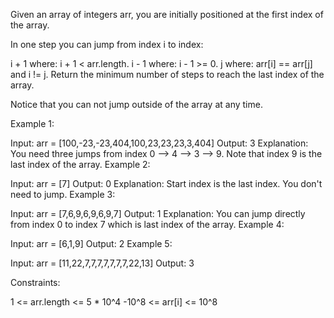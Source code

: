 Given an array of integers arr, you are initially positioned at the first index of the array.

In one step you can jump from index i to index:

i + 1 where: i + 1 < arr.length.
i - 1 where: i - 1 >= 0.
j where: arr[i] == arr[j] and i != j.
Return the minimum number of steps to reach the last index of the array.

Notice that you can not jump outside of the array at any time.

 

Example 1:

Input: arr = [100,-23,-23,404,100,23,23,23,3,404]
Output: 3
Explanation: You need three jumps from index 0 --> 4 --> 3 --> 9. Note that index 9 is the last index of the array.
Example 2:

Input: arr = [7]
Output: 0
Explanation: Start index is the last index. You don't need to jump.
Example 3:

Input: arr = [7,6,9,6,9,6,9,7]
Output: 1
Explanation: You can jump directly from index 0 to index 7 which is last index of the array.
Example 4:

Input: arr = [6,1,9]
Output: 2
Example 5:

Input: arr = [11,22,7,7,7,7,7,7,7,22,13]
Output: 3
 

Constraints:

1 <= arr.length <= 5 * 10^4
-10^8 <= arr[i] <= 10^8